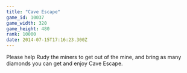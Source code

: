 ```yaml
---
title: "Cave Escape"
game_id: 10037
game_width: 320
game_height: 480
rank: 10000
date: 2014-07-15T17:16:23.300Z
---
```

Please help Rudy the miners to get out of the mine, and bring as many diamonds you can get and enjoy Cave Escape.
